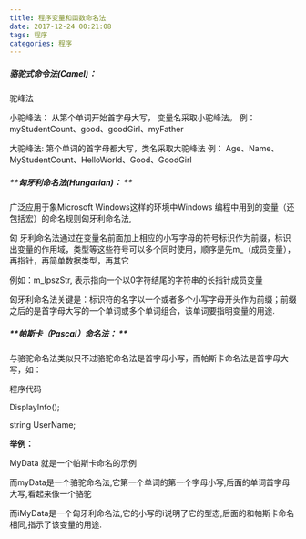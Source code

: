 ```yaml
---
title: 程序变量和函数命名法
date: 2017-12-24 00:21:08
tags: 程序
categories: 程序
---
```


##### **骆驼式命令法(Camel)：**

驼峰法

小驼峰法： 从第个单词开始首字母大写， 变量名采取小驼峰法。 例： myStudentCount、good、goodGirl、myFather

大驼峰法: 第个单词的首字母都大写，类名采取大驼峰法 例： Age、Name、MyStudentCount、HelloWorld、Good、GoodGirl

 <!--more-->

##### **匈牙利命名法(Hungarian)： **

广泛应用于象Microsoft Windows这样的环境中Windows 编程中用到的变量（还包括宏）的命名规则匈牙利命名法, 

匈 牙利命名法通过在变量名前面加上相应的小写字母的符号标识作为前缀，标识出变量的作用域，类型等这些符号可以多个同时使用，顺序是先m_（成员变量）， 再指针，再简单数据类型，再其它 

例如：m_lpszStr, 表示指向一个以0字符结尾的字符串的长指针成员变量 

匈牙利命名法关键是：标识符的名字以一个或者多个小写字母开头作为前缀；前缀之后的是首字母大写的一个单词或多个单词组合，该单词要指明变量的用途.

 

##### **帕斯卡（Pascal）命名法： **

与骆驼命名法类似只不过骆驼命名法是首字母小写，而帕斯卡命名法是首字母大写，如：

程序代码

DisplayInfo(); 

string UserName;

 

**举例：**

MyData 就是一个帕斯卡命名的示例 

而myData是一个骆驼命名法,它第一个单词的第一个字母小写,后面的单词首字母大写,看起来像一个骆驼 

而iMyData是一个匈牙利命名法,它的小写的i说明了它的型态,后面的和帕斯卡命名相同,指示了该变量的用途. 

